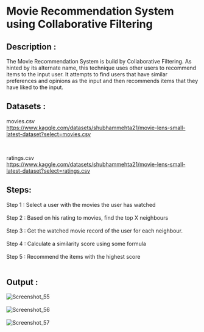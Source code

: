 # Movie Recommendation System using Collaborative Filtering

## Description :
The Movie Recommendation System is build by Collaborative Filtering. As hinted by its alternate name, this technique uses other users to recommend items to the input user. It attempts to find users that have similar preferences and opinions as the input and then recommends items that they have liked to the input.

## Datasets :
movies.csv<br>
https://www.kaggle.com/datasets/shubhammehta21/movie-lens-small-latest-dataset?select=movies.csv

<br>

ratings.csv
<br>
https://www.kaggle.com/datasets/shubhammehta21/movie-lens-small-latest-dataset?select=ratings.csv

## Steps:
Step 1 : Select a user with the movies the user has watched<br><br>
Step 2 : Based on his rating to movies, find the top X neighbours<br><br>
Step 3 : Get the watched movie record of the user for each neighbour.<br><br>
Step 4 : Calculate a similarity score using some formula<br><br>
Step 5 : Recommend the items with the highest score<br><br>

## Output :

![Screenshot_55](https://user-images.githubusercontent.com/75235455/232328559-c6829cad-2858-48c3-8aa0-28bc3f323548.png)<br>
<br>
![Screenshot_56](https://user-images.githubusercontent.com/75235455/232328563-01d7783b-51ca-4100-89c2-e49d8d732295.png)<br>
<br>
![Screenshot_57](https://user-images.githubusercontent.com/75235455/232328561-4e39d78d-037b-45c3-9a8d-c52aaa8c3f00.png)

